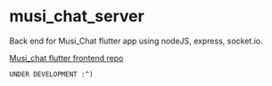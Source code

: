 # musi_chat_server

Back end for Musi_Chat flutter app using nodeJS, express, socket.io.

[Musi_chat flutter frontend repo](https://github.com/curiousyuvi/musi_chat/blob/master/README.md)

`UNDER DEVELOPMENT :^)`
